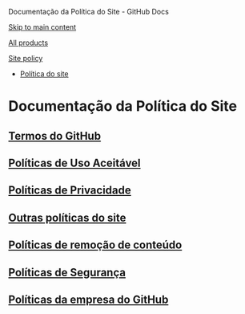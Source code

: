 Documentação da Política do Site - GitHub Docs

[Skip to main content](#main-content)

[All products](/pt)

[Site policy](/site-policy)

* [Política do site](/pt/site-policy)

Documentação da Política do Site
==========

[Termos do GitHub](/pt/site-policy/github-terms)
----------

[Políticas de Uso Aceitável](/pt/site-policy/acceptable-use-policies)
----------

[Políticas de Privacidade](/pt/site-policy/privacy-policies)
----------

[Outras políticas do site](/pt/site-policy/other-site-policies)
----------

[Políticas de remoção de conteúdo](/pt/site-policy/content-removal-policies)
----------

[Políticas de Segurança](/pt/site-policy/security-policies)
----------

[Políticas da empresa do GitHub](/pt/site-policy/github-company-policies)
----------
